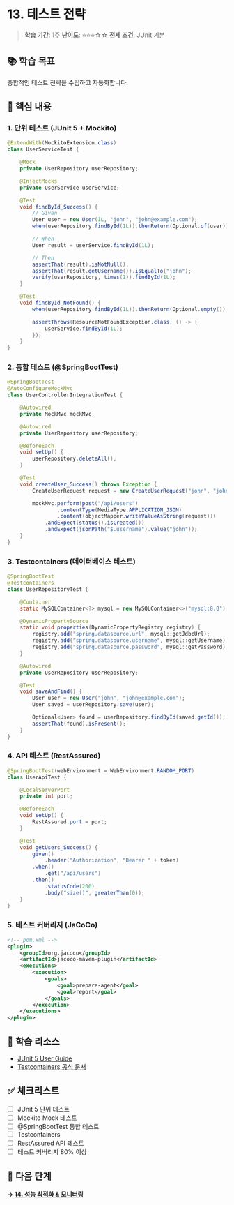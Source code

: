 # 13. 테스트 전략

> **학습 기간**: 1주
> **난이도**: ⭐⭐⭐☆☆
> **전제 조건**: JUnit 기본

## 📚 학습 목표

종합적인 테스트 전략을 수립하고 자동화합니다.

## 🎯 핵심 내용

### 1. 단위 테스트 (JUnit 5 + Mockito)

```java
@ExtendWith(MockitoExtension.class)
class UserServiceTest {

    @Mock
    private UserRepository userRepository;

    @InjectMocks
    private UserService userService;

    @Test
    void findById_Success() {
        // Given
        User user = new User(1L, "john", "john@example.com");
        when(userRepository.findById(1L)).thenReturn(Optional.of(user));

        // When
        User result = userService.findById(1L);

        // Then
        assertThat(result).isNotNull();
        assertThat(result.getUsername()).isEqualTo("john");
        verify(userRepository, times(1)).findById(1L);
    }

    @Test
    void findById_NotFound() {
        when(userRepository.findById(1L)).thenReturn(Optional.empty());

        assertThrows(ResourceNotFoundException.class, () -> {
            userService.findById(1L);
        });
    }
}
```

### 2. 통합 테스트 (@SpringBootTest)

```java
@SpringBootTest
@AutoConfigureMockMvc
class UserControllerIntegrationTest {

    @Autowired
    private MockMvc mockMvc;

    @Autowired
    private UserRepository userRepository;

    @BeforeEach
    void setUp() {
        userRepository.deleteAll();
    }

    @Test
    void createUser_Success() throws Exception {
        CreateUserRequest request = new CreateUserRequest("john", "john@example.com");

        mockMvc.perform(post("/api/users")
                .contentType(MediaType.APPLICATION_JSON)
                .content(objectMapper.writeValueAsString(request)))
            .andExpect(status().isCreated())
            .andExpect(jsonPath("$.username").value("john"));
    }
}
```

### 3. Testcontainers (데이터베이스 테스트)

```java
@SpringBootTest
@Testcontainers
class UserRepositoryTest {

    @Container
    static MySQLContainer<?> mysql = new MySQLContainer<>("mysql:8.0");

    @DynamicPropertySource
    static void properties(DynamicPropertyRegistry registry) {
        registry.add("spring.datasource.url", mysql::getJdbcUrl);
        registry.add("spring.datasource.username", mysql::getUsername);
        registry.add("spring.datasource.password", mysql::getPassword);
    }

    @Autowired
    private UserRepository userRepository;

    @Test
    void saveAndFind() {
        User user = new User("john", "john@example.com");
        User saved = userRepository.save(user);

        Optional<User> found = userRepository.findById(saved.getId());
        assertThat(found).isPresent();
    }
}
```

### 4. API 테스트 (RestAssured)

```java
@SpringBootTest(webEnvironment = WebEnvironment.RANDOM_PORT)
class UserApiTest {

    @LocalServerPort
    private int port;

    @BeforeEach
    void setUp() {
        RestAssured.port = port;
    }

    @Test
    void getUsers_Success() {
        given()
            .header("Authorization", "Bearer " + token)
        .when()
            .get("/api/users")
        .then()
            .statusCode(200)
            .body("size()", greaterThan(0));
    }
}
```

### 5. 테스트 커버리지 (JaCoCo)

```xml
<!-- pom.xml -->
<plugin>
    <groupId>org.jacoco</groupId>
    <artifactId>jacoco-maven-plugin</artifactId>
    <executions>
        <execution>
            <goals>
                <goal>prepare-agent</goal>
                <goal>report</goal>
            </goals>
        </execution>
    </executions>
</plugin>
```

## 📖 학습 리소스

- [JUnit 5 User Guide](https://junit.org/junit5/docs/current/user-guide/)
- [Testcontainers 공식 문서](https://www.testcontainers.org/)

## ✅ 체크리스트

- [ ] JUnit 5 단위 테스트
- [ ] Mockito Mock 테스트
- [ ] @SpringBootTest 통합 테스트
- [ ] Testcontainers
- [ ] RestAssured API 테스트
- [ ] 테스트 커버리지 80% 이상

## 🚀 다음 단계

**→ [14. 성능 최적화 & 모니터링](../14-performance-monitoring/)**
